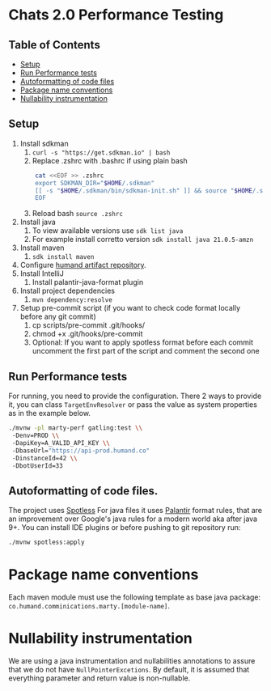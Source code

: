 # Chats 2.0 Performance Testing

## Table of Contents

- [Setup](#setup)
- [Run Performance tests](#run-performance-tests)
- [Autoformatting of code files](#autoformatting-of-code-files)
- [Package name conventions](#package-name-conventions)
- [Nullability instrumentation](#nullability-instrumentation)

## Setup

1. Install sdkman
    1. `curl -s "https://get.sdkman.io" | bash`
    2. Replace .zshrc with .bashrc if using plain bash
   ```bash
       cat <<EOF >> .zshrc
       export SDKMAN_DIR="$HOME/.sdkman"
       [[ -s "$HOME/.sdkman/bin/sdkman-init.sh" ]] && source "$HOME/.sdkman/bin/sdkman-init.sh"
       EOF
   ```
    3. Reload bash `source .zshrc`
2. Install java
    1. To view available versions use `sdk list java`
    2. For example install corretto version `sdk install java 21.0.5-amzn`
3. Install maven
    1. `sdk install maven`
4. Configure [humand artifact repository](https://www.notion.so/humand-co/AWS-CodeArtifact-1216757f313080f58b90fa005afca53f).
5. Install IntelliJ
   1. Install palantir-java-format plugin
6. Install project dependencies
   1. `mvn dependency:resolve`
7. Setup pre-commit script (if you want to check code format locally before any git commit)
   1. cp scripts/pre-commit .git/hooks/
   2. chmod +x .git/hooks/pre-commit
   3. Optional: If you want to apply spotless format before each commit uncomment the first part of the script and comment the second one

## Run Performance tests

For running, you need to provide the configuration. 
There 2 ways to provide it, you can class `TargetEnvResolver` or 
pass the value as system properties as in the example below. 

```bash
./mvnw -pl marty-perf gatling:test \\
 -Denv=PROD \\ 
 -DapiKey=A_VALID_API_KEY \\
 -DbaseUrl="https://api-prod.humand.co"
 -DinstanceId=42 \\
 -DbotUserId=33
```

## Autoformatting of code files.

The project uses [Spotless](https://github.com/diffplug/spotless/tree/main/plugin-maven)
For java files it uses [Palantir](https://github.com/palantir/palantir-java-format) format rules,
that are an improvement over Google's java rules for a modern world aka after java 9+.
You can install IDE plugins or before pushing to git repository run:

```bash
./mvnw spotless:apply
```

# Package name conventions

Each maven module must use the following template as base java package:
`co.humand.comminications.marty.[module-name]`.

# Nullability instrumentation

We are using a java instrumentation and nullabilities annotations to assure that we do not have
`NullPointerExcetions`.
By default, it is assumed that everything parameter and return value is non-nullable.
